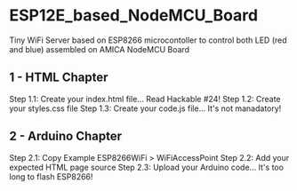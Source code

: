 # ESP12E_based_NodeMCU_Board
Tiny WiFi Server based on ESP8266 microcontoller to control both LED (red and blue) assembled on AMICA NodeMCU Board


## 1 - HTML Chapter
Step 1.1: Create your index.html file... Read Hackable #24!
Step 1.2: Create your styles.css file
Step 1.3: Create your code.js file... It's not manadatory!

## 2 - Arduino Chapter
Step 2.1: Copy Example ESP8266WiFi > WiFiAccessPoint
Step 2.2: Add your expected HTML page source
Step 2.3: Upload your Arduino code... It's too long to flash ESP8266!
